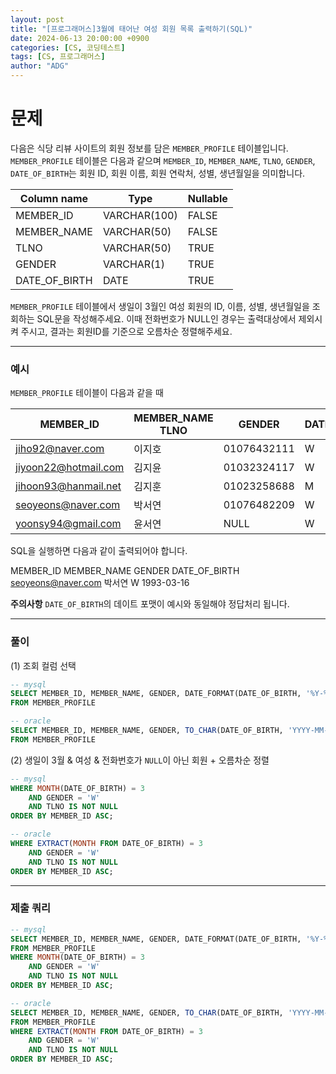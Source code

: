 ```yaml
---
layout: post
title: "[프로그래머스]3월에 태어난 여성 회원 목록 출력하기(SQL)"
date: 2024-06-13 20:00:00 +0900
categories: [CS, 코딩테스트]
tags: [CS, 프로그래머스]
author: "ADG"
---
```


# 문제

다음은 식당 리뷰 사이트의 회원 정보를 담은 `MEMBER_PROFILE` 테이블입니다. `MEMBER_PROFILE` 테이블은 다음과 같으며 `MEMBER_ID`, `MEMBER_NAME`, `TLNO`, `GENDER`, `DATE_OF_BIRTH`는 회원 ID, 회원 이름, 회원 연락처, 성별, 생년월일을 의미합니다.

| Column name   | Type         | Nullable |
| ------------- | ------------ | -------- |
| MEMBER_ID     | VARCHAR(100) | FALSE    |
| MEMBER_NAME   | VARCHAR(50)  | FALSE    |
| TLNO          | VARCHAR(50)  | TRUE     |
| GENDER        | VARCHAR(1)   | TRUE     |
| DATE_OF_BIRTH | DATE         | TRUE     |

`MEMBER_PROFILE` 테이블에서 생일이 3월인 여성 회원의 ID, 이름, 성별, 생년월일을 조회하는 SQL문을 작성해주세요. 이때 전화번호가 NULL인 경우는 출력대상에서 제외시켜 주시고, 결과는 회원ID를 기준으로 오름차순 정렬해주세요.

---

### 예시

`MEMBER_PROFILE` 테이블이 다음과 같을 때

| MEMBER_ID            | MEMBER_NAME	TLNO | GENDER      | DATE_OF_BIRTH |
| -------------------- | ---------------- | ----------- | ------------- |
| jiho92@naver.com     | 이지호           | 01076432111 | W             | 1992-02-12 |
| jiyoon22@hotmail.com | 김지윤           | 01032324117 | W             | 1992-02-22 |
| jihoon93@hanmail.net | 김지훈           | 01023258688 | M             | 1993-02-23 |
| seoyeons@naver.com   | 박서연           | 01076482209 | W             | 1993-03-16 |
| yoonsy94@gmail.com   | 윤서연           | NULL        | W             | 1994-03-19 |

SQL을 실행하면 다음과 같이 출력되어야 합니다.

MEMBER_ID	MEMBER_NAME	GENDER	DATE_OF_BIRTH
seoyeons@naver.com	박서연	W	1993-03-16

**주의사항**
`DATE_OF_BIRTH`의 데이트 포맷이 예시와 동일해야 정답처리 됩니다.

---

### 풀이

(1) 조회 컬럼 선택

```sql
-- mysql
SELECT MEMBER_ID, MEMBER_NAME, GENDER, DATE_FORMAT(DATE_OF_BIRTH, '%Y-%m-%d') as DATE_OF_BIRTH
FROM MEMBER_PROFILE

-- oracle
SELECT MEMBER_ID, MEMBER_NAME, GENDER, TO_CHAR(DATE_OF_BIRTH, 'YYYY-MM-DD') AS DATE_OF_BIRTH
FROM MEMBER_PROFILE
```

(2) 생일이 3월 & 여성 & 전화번호가 `NULL`이 아닌 회원 + 오름차순 정렬

```sql
-- mysql
WHERE MONTH(DATE_OF_BIRTH) = 3
    AND GENDER = 'W'
    AND TLNO IS NOT NULL
ORDER BY MEMBER_ID ASC;

-- oracle
WHERE EXTRACT(MONTH FROM DATE_OF_BIRTH) = 3
    AND GENDER = 'W'
    AND TLNO IS NOT NULL
ORDER BY MEMBER_ID ASC;
```

---

### 제출 쿼리

```sql
-- mysql
SELECT MEMBER_ID, MEMBER_NAME, GENDER, DATE_FORMAT(DATE_OF_BIRTH, '%Y-%m-%d') as DATE_OF_BIRTH
FROM MEMBER_PROFILE
WHERE MONTH(DATE_OF_BIRTH) = 3
    AND GENDER = 'W'
    AND TLNO IS NOT NULL
ORDER BY MEMBER_ID ASC;
```

```sql
-- oracle
SELECT MEMBER_ID, MEMBER_NAME, GENDER, TO_CHAR(DATE_OF_BIRTH, 'YYYY-MM-DD') AS DATE_OF_BIRTH
FROM MEMBER_PROFILE
WHERE EXTRACT(MONTH FROM DATE_OF_BIRTH) = 3
    AND GENDER = 'W'
    AND TLNO IS NOT NULL
ORDER BY MEMBER_ID ASC;
```